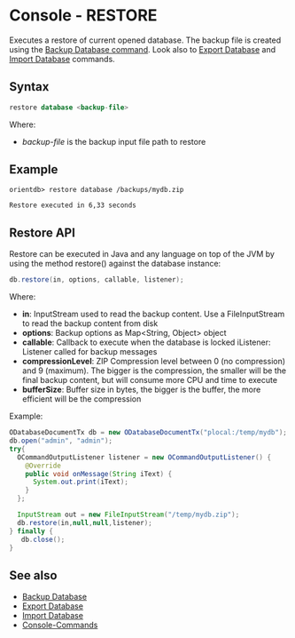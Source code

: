 # Console - RESTORE

Executes a restore of current opened database. The backup file is created using the [Backup Database command](Console-Command-Backup.md). Look also to [Export Database](Console-Command-Export.md) and [Import Database](Console-Command-Import.md) commands.

## Syntax

```sql
restore database <backup-file>
```

Where:
- *backup-file* is the backup input file path to restore

## Example

```
orientdb> restore database /backups/mydb.zip

Restore executed in 6,33 seconds
```

## Restore API
Restore can be executed in Java and any language on top of the JVM by using the method restore() against the database instance:

```java
db.restore(in, options, callable, listener);
```

Where:
- **in**: InputStream used to read the backup content. Use a FileInputStream to read the backup content from disk
- **options**: Backup options as Map<String, Object> object
- **callable**: Callback to execute when the database is locked
iListener: Listener called for backup messages
- **compressionLevel**: ZIP Compression level between 0 (no compression) and 9 (maximum). The bigger is the compression, the smaller will be the final backup content, but will consume more CPU and time to execute
- **bufferSize**: Buffer size in bytes, the bigger is the buffer, the more efficient will be the compression

Example:

```java
ODatabaseDocumentTx db = new ODatabaseDocumentTx("plocal:/temp/mydb");
db.open("admin", "admin");
try{
  OCommandOutputListener listener = new OCommandOutputListener() {
    @Override
    public void onMessage(String iText) {
      System.out.print(iText);
    }
  };

  InputStream out = new FileInputStream("/temp/mydb.zip");
  db.restore(in,null,null,listener);
} finally {
   db.close();
}
```

## See also
- [Backup Database](Console-command-Backup.md)
- [Export Database](Console-command-Export.md)
- [Import Database](Console-command-Import.md)
- [Console-Commands](Console-Commands.md)
